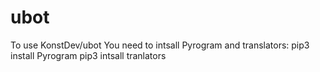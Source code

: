 # ubot
To use KonstDev/ubot You need to intsall Pyrogram and translators:
pip3 install Pyrogram
pip3 intsall tranlators
